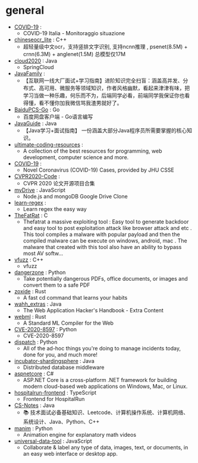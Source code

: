 # general
- [COVID-19](https://github.com/pcm-dpc/COVID-19) : 
  - COVID-19 Italia - Monitoraggio situazione
- [chineseocr_lite](https://github.com/ouyanghuiyu/chineseocr_lite) : C++
  - 超轻量级中文ocr，支持竖排文字识别, 支持ncnn推理 , psenet(8.5M) + crnn(6.3M) + anglenet(1.5M) 总模型仅17M
- [cloud2020](https://github.com/leelovejava/cloud2020) : Java
  - SpringCloud
- [JavaFamily](https://github.com/AobingJava/JavaFamily) : 
  - 【互联网一线大厂面试+学习指南】进阶知识完全扫盲：涵盖高并发、分布式、高可用、微服务等领域知识，作者风格幽默，看起来津津有味，把学习当做一种乐趣，何乐而不为，后端同学必看，前端同学我保证你也看得懂，看不懂你加我微信骂我渣男就好了。
- [BaiduPCS-Go](https://github.com/iikira/BaiduPCS-Go) : Go
  - 百度网盘客户端 - Go语言编写
- [JavaGuide](https://github.com/Snailclimb/JavaGuide) : Java
  - 【Java学习+面试指南】 一份涵盖大部分Java程序员所需要掌握的核心知识。
- [ultimate-coding-resources](https://github.com/PizzaPokerGuy/ultimate-coding-resources) : 
  - A collection of the best resources for programming, web development, computer science and more.
- [COVID-19](https://github.com/CSSEGISandData/COVID-19) : 
  - Novel Coronavirus (COVID-19) Cases, provided by JHU CSSE
- [CVPR2020-Code](https://github.com/amusi/CVPR2020-Code) : 
  - CVPR 2020 论文开源项目合集
- [myDrive](https://github.com/subnub/myDrive) : JavaScript
  - Node.js and mongoDB Google Drive Clone
- [learn-regex](https://github.com/ziishaned/learn-regex) : 
  - Learn regex the easy way
- [TheFatRat](https://github.com/Screetsec/TheFatRat) : C
  - Thefatrat a massive exploiting tool : Easy tool to generate backdoor and easy tool to post exploitation attack like browser attack and etc . This tool compiles a malware with popular payload and then the compiled malware can be execute on windows, android, mac . The malware that created with this tool also have an ability to bypass most AV softw…
- [vfuzz](https://github.com/guidovranken/vfuzz) : C++
  - vfuzz
- [dangerzone](https://github.com/firstlookmedia/dangerzone) : Python
  - Take potentially dangerous PDFs, office documents, or images and convert them to a safe PDF
- [zoxide](https://github.com/ajeetdsouza/zoxide) : Rust
  - A fast cd command that learns your habits
- [wahh_extras](https://github.com/six2dez/wahh_extras) : Java
  - The Web Application Hacker's Handbook - Extra Content
- [webml](https://github.com/KeenS/webml) : Rust
  - A Standard ML Compiler for the Web
- [CVE-2020-8597](https://github.com/marcinguy/CVE-2020-8597) : Python
  - CVE-2020-8597
- [dispatch](https://github.com/Netflix/dispatch) : Python
  - All of the ad-hoc things you're doing to manage incidents today, done for you, and much more!
- [incubator-shardingsphere](https://github.com/apache/incubator-shardingsphere) : Java
  - Distributed database middleware
- [aspnetcore](https://github.com/dotnet/aspnetcore) : C#
  - ASP.NET Core is a cross-platform .NET framework for building modern cloud-based web applications on Windows, Mac, or Linux.
- [hospitalrun-frontend](https://github.com/HospitalRun/hospitalrun-frontend) : TypeScript
  - Frontend for HospitalRun
- [CS-Notes](https://github.com/CyC2018/CS-Notes) : Java
  - 📚 技术面试必备基础知识、Leetcode、计算机操作系统、计算机网络、系统设计、Java、Python、C++
- [manim](https://github.com/3b1b/manim) : Python
  - Animation engine for explanatory math videos
- [universal-data-tool](https://github.com/UniversalDataTool/universal-data-tool) : JavaScript
  - Collaborate & label any type of data, images, text, or documents, in an easy web interface or desktop app.
